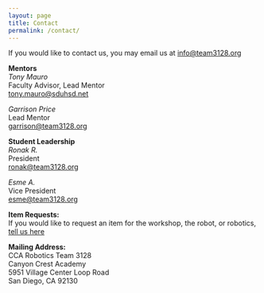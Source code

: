 ```yaml
---
layout: page
title: Contact
permalink: /contact/
---
```


If you would like to contact us, you may email us at [info@team3128.org](mailto:info@team3128.org)

**Mentors**  
*Tony Mauro*  
Faculty Advisor, Lead Mentor  
[tony.mauro@sduhsd.net](mailto:tony.mauro@sduhsd.net)  

*Garrison Price*  
Lead Mentor  
[garrison@team3128.org](mailto:garrison@team3128.org)  

**Student Leadership**  
*Ronak R.*  
President  
[ronak@team3128.org](mailto:ronak@team3128.org)

*Esme A.*  
Vice President  
[esme@team3128.org](mailto:esme@team3128.org)

**Item Requests:**  
If you would like to request an item for the workshop, the robot, or robotics, [tell us here](https://docs.google.com/forms/d/e/1FAIpQLSeDOGKZMsi8F6hn1Md16a8cnNyxb3TEy5sdJTwQK0GUv-Sf8w/viewform)

**Mailing Address:**  
CCA Robotics Team 3128  
Canyon Crest Academy  
5951 Village Center Loop Road  
San Diego, CA 92130

